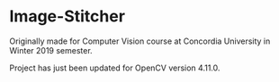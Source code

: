 # Image-Stitcher
Originally made for Computer Vision course at Concordia University in Winter 2019 semester.

Project has just been updated for OpenCV version 4.11.0.